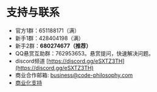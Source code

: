 # 支持与联系

- 官方1群：651188171（满）
- 新手1群：428404198（满）
- 新手2群：**680274677（推荐）**
- QQ悬赏互助群：762953653。悬赏提问，快速解决问题。
- discord频道 [https://discord.gg/eSXTZ3TH](https://discord.gg/eSXTZ3TH)
- 商业合作邮箱: business@code-philosophy.com
- [商业化支持](/other/business.md)